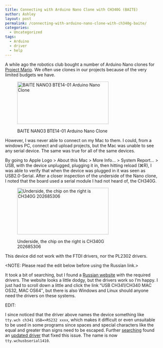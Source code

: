```yaml
---
title: Connecting with Arduino Nano Clone with CH340G (BAITE)
author: Ashley
layout: post
permalink: /connecting-with-arduino-nano-clone-with-ch340g-baite/
categories:
  - Uncategorized
tags:
  - Arduino
  - driver
  - help
---
```

A while ago the robotics club bought a number of Arduino Nano clones for [Project Mario][1]. We often use clones in our projects because of the very limited budgets we have.<figure id="attachment_106" style="width: 300px;" class="wp-caption aligncenter">

<a href="http://theredwheel.com/wp-content/uploads/2014/11/2014-11-06-17.36.51.jpg" data-gallery><img class="wp-image-106 size-medium" src="http://theredwheel.com/wp-content/uploads/2014/11/2014-11-06-17.36.51-e1415260199327-300x139.jpg" alt="BAITE NANO3 BTE14-01 Arduino Nano Clone" width="300" height="139" /></a><figcaption class="wp-caption-text">BAITE NANO3 BTE14-01 Arduino Nano Clone</figcaption></figure> 
However, I was never able to connect on my Mac to them. I could, from a windows PC, connect and upload projects, but the Mac was unable to see any serial device. The same was true for all of the same devices.

By going to Apple Logo > About this Mac > More Info&#8230; > System Report&#8230; > USB, with the device unplugged, plugging it in, then hitting reload (⌘R), I was able to verify that when the device was plugged in it was seen as USB2.0-Serial. After a closer inspection of the underside of the Nano clone, I noted that the board used a serial module I had not heard of, the CH340G.<figure id="attachment_107" style="width: 300px;" class="wp-caption aligncenter">

<a href="http://theredwheel.com/wp-content/uploads/2014/11/2014-11-06-17.37.31.jpg" data-gallery><img class="wp-image-107 size-medium" src="http://theredwheel.com/wp-content/uploads/2014/11/2014-11-06-17.37.31-e1415260289828-300x153.jpg" alt="Underside, the chip on the right is CH340G 202685306" width="300" height="153" /></a><figcaption class="wp-caption-text">Underside, the chip on the right is CH340G 202685306</figcaption></figure> 
This device did not work with the FTDI drivers, nor the PL2302 drivers.

<NOTE: Please read the edit below before using the Russian link.>

It took a bit of searching, but I found a <a title="CH340G" href="http://www.5v.ru/ch340g.htm" target="_blank">Russian website</a> with the required drivers. The website looks a little dodgy, but the drivers work so I&#8217;m happy. I just had to scroll down a little and click the link &#8220;USB CH341/CH340 MAC OS32, MAC OS64&#8243;, but there is also Windows and Linux should anyone need the drivers on these systems.

EDIT:

I since noticed that the driver above names the device something like `tty.wch ch341 USB=>RS232 xxxx`, which makes it difficult or even unsuitable to be used in some programs since spaces and special characters like the equal and greater than signs need to be escaped. Further <a title="Stack Exchange" href="http://arduino.stackexchange.com/questions/3700/rename-device-name-ch340-usb-to-serial-mac-os" target="_blank">searching</a> found an <a title="CH340 Driver" href="http://www.wch.cn/downloads.php?name=pro&proid=178" target="_blank">updated driver</a> that fixed this issue. The name is now `tty.wchusbserial1410`.

 [1]: http://theredwheel.com/category/robo-club/project-mario/ "Project Mario"